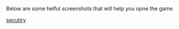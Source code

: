 Below are some helful screenshots that will help you opne the game

[secutiry](Screenshots/ScreenShot.png)
